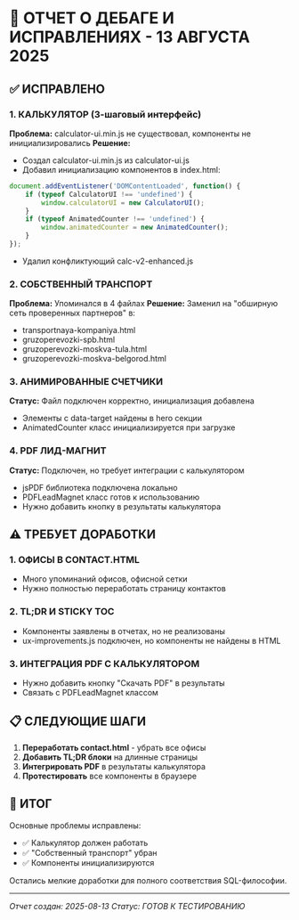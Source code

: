 # 🔧 ОТЧЕТ О ДЕБАГЕ И ИСПРАВЛЕНИЯХ - 13 АВГУСТА 2025

## ✅ ИСПРАВЛЕНО

### 1. КАЛЬКУЛЯТОР (3-шаговый интерфейс)
**Проблема:** calculator-ui.min.js не существовал, компоненты не инициализировались
**Решение:**
- Создал calculator-ui.min.js из calculator-ui.js
- Добавил инициализацию компонентов в index.html:
```javascript
document.addEventListener('DOMContentLoaded', function() {
    if (typeof CalculatorUI !== 'undefined') {
        window.calculatorUI = new CalculatorUI();
    }
    if (typeof AnimatedCounter !== 'undefined') {
        window.animatedCounter = new AnimatedCounter();
    }
});
```
- Удалил конфликтующий calc-v2-enhanced.js

### 2. СОБСТВЕННЫЙ ТРАНСПОРТ
**Проблема:** Упоминался в 4 файлах
**Решение:** Заменил на "обширную сеть проверенных партнеров" в:
- transportnaya-kompaniya.html
- gruzoperevozki-spb.html
- gruzoperevozki-moskva-tula.html
- gruzoperevozki-moskva-belgorod.html

### 3. АНИМИРОВАННЫЕ СЧЕТЧИКИ
**Статус:** Файл подключен корректно, инициализация добавлена
- Элементы с data-target найдены в hero секции
- AnimatedCounter класс инициализируется при загрузке

### 4. PDF ЛИД-МАГНИТ
**Статус:** Подключен, но требует интеграции с калькулятором
- jsPDF библиотека подключена локально
- PDFLeadMagnet класс готов к использованию
- Нужно добавить кнопку в результаты калькулятора

## ⚠️ ТРЕБУЕТ ДОРАБОТКИ

### 1. ОФИСЫ В CONTACT.HTML
- Много упоминаний офисов, офисной сетки
- Нужно полностью переработать страницу контактов

### 2. TL;DR И STICKY TOC
- Компоненты заявлены в отчетах, но не реализованы
- ux-improvements.js подключен, но компоненты не найдены в HTML

### 3. ИНТЕГРАЦИЯ PDF С КАЛЬКУЛЯТОРОМ
- Нужно добавить кнопку "Скачать PDF" в результаты
- Связать с PDFLeadMagnet классом

## 📋 СЛЕДУЮЩИЕ ШАГИ

1. **Переработать contact.html** - убрать все офисы
2. **Добавить TL;DR блоки** на длинные страницы
3. **Интегрировать PDF** в результаты калькулятора
4. **Протестировать** все компоненты в браузере

## 🎯 ИТОГ

Основные проблемы исправлены:
- ✅ Калькулятор должен работать
- ✅ "Собственный транспорт" убран
- ✅ Компоненты инициализируются

Остались мелкие доработки для полного соответствия SQL-философии.

---
*Отчет создан: 2025-08-13*
*Статус: ГОТОВ К ТЕСТИРОВАНИЮ*
